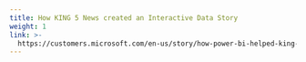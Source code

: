 ```yaml
---
title: How KING 5 News created an Interactive Data Story
weight: 1
link: >-
  https://customers.microsoft.com/en-us/story/how-power-bi-helped-king-5-news-create-an-interactive-and-engaging-data-story
---
```


